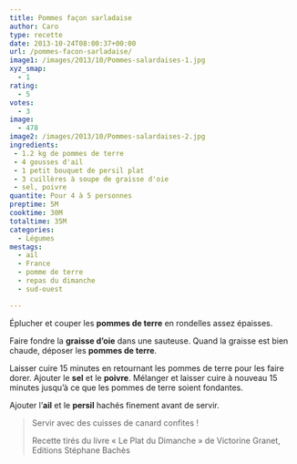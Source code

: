 ```yaml
---
title: Pommes façon sarladaise
author: Caro
type: recette
date: 2013-10-24T08:00:37+00:00
url: /pommes-facon-sarladaise/
image1: /images/2013/10/Pommes-salardaises-1.jpg
xyz_smap:
  - 1
rating:
  - 5
votes:
  - 3
image:
  - 478
image2: /images/2013/10/Pommes-salardaises-2.jpg
ingredients:
 - 1.2 kg de pommes de terre
 - 4 gousses d'ail
 - 1 petit bouquet de persil plat
 - 3 cuillères à soupe de graisse d'oie
 - sel, poivre
quantite: Pour 4 à 5 personnes
preptime: 5M
cooktime: 30M
totaltime: 35M
categories:
  - Légumes
mestags:
  - ail
  - France
  - pomme de terre
  - repas du dimanche
  - sud-ouest

---
```

Éplucher et couper les **pommes de terre** en rondelles assez épaisses.

Faire fondre la **graisse d&rsquo;oie** dans une sauteuse. Quand la graisse est bien chaude, déposer les **pommes de terre**.

Laisser cuire 15 minutes en retournant les pommes de terre pour les faire dorer. Ajouter le **sel** et le **poivre**. Mélanger et laisser cuire à nouveau 15 minutes jusqu&rsquo;à ce que les pommes de terre soient fondantes.

Ajouter l&rsquo;**ail** et le **persil** hachés finement avant de servir.

> Servir avec des cuisses de canard confites !
>
> Recette tirés du livre « Le Plat du Dimanche » de Victorine Granet, Editions Stéphane Bachès
